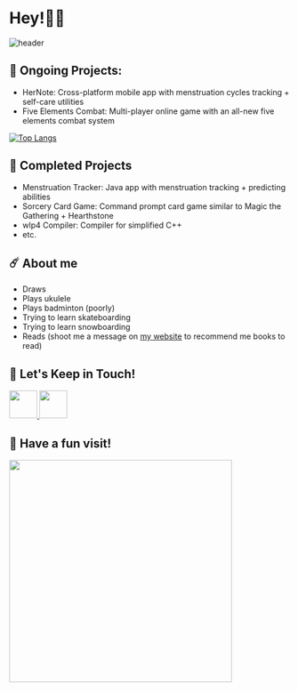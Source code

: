 # Hey!🌟🚀
![header](https://capsule-render.vercel.app/api?type=waving&color=gradient&height=250&section=header&text=Welcome%20to%20my%20dump%20💃%20&fontSize=30)
## 🌱 Ongoing Projects:
- HerNote: Cross-platform mobile app with menstruation cycles tracking + self-care utilities
- Five Elements Combat: Multi-player online game with an all-new five elements combat system

[![Top Langs](https://github-readme-stats.vercel.app/api/top-langs/?username=jessietcao&layout=donut)](https://github.com/anuraghazra/github-readme-stats)

## 🔭 Completed Projects
- Menstruation Tracker: Java app with menstruation tracking + predicting abilities
- Sorcery Card Game: Command prompt card game similar to Magic the Gathering + Hearthstone
- wlp4 Compiler: Compiler for simplified C++
- etc.
  
## ☄️ About me
* Draws
* Plays ukulele
* Plays badminton (poorly)
* Trying to learn skateboarding
* Trying to learn snowboarding
* Reads (shoot me a message on <a href="https://jessiecao.ca/home.html">my website</a> to recommend me books to read)
  
## 🙌 Let's Keep in Touch! 
<a href="https://www.linkedin.com/in/jessietcao/">
  <img height="50" src="https://img.icons8.com/?size=100&id=8808&format=png&color=000000"/>
</a>

<a href="mailto:jessietcao@gmail.com">
  <img height="50" src="https://img.icons8.com/?size=100&id=P7UIlhbpWzZm&format=png&color=000000"/>
</a>

## 💞 Have a fun visit!
<img height="400" src="https://gd-hbimg.huaban.com/5d011e24f4d4b6c4dca3a364a4c22c14893c25b7212f7e-CKMv1C_fw1200">
